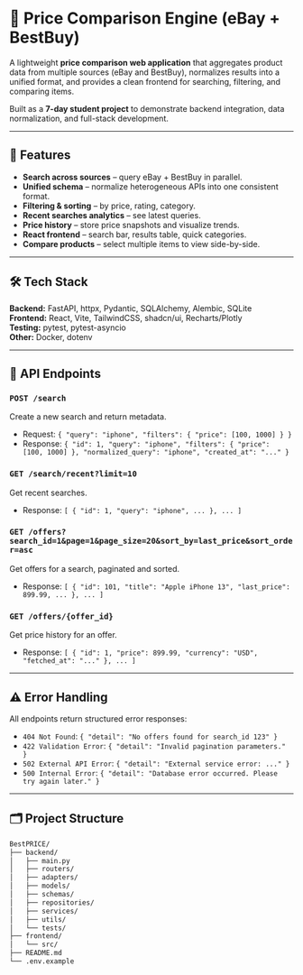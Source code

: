 # 🛒 Price Comparison Engine (eBay + BestBuy)

A lightweight **price comparison web application** that aggregates product data from multiple sources (eBay and BestBuy), normalizes results into a unified format, and provides a clean frontend for searching, filtering, and comparing items.

Built as a **7-day student project** to demonstrate backend integration, data normalization, and full-stack development.

---

## 🚀 Features
- **Search across sources** – query eBay + BestBuy in parallel.
- **Unified schema** – normalize heterogeneous APIs into one consistent format.
- **Filtering & sorting** – by price, rating, category.
- **Recent searches analytics** – see latest queries.
- **Price history** – store price snapshots and visualize trends.
- **React frontend** – search bar, results table, quick categories.
- **Compare products** – select multiple items to view side-by-side.

---

## 🛠️ Tech Stack
**Backend:** FastAPI, httpx, Pydantic, SQLAlchemy, Alembic, SQLite  
**Frontend:** React, Vite, TailwindCSS, shadcn/ui, Recharts/Plotly  
**Testing:** pytest, pytest-asyncio  
**Other:** Docker, dotenv

---

## 🔗 API Endpoints

### `POST /search`
Create a new search and return metadata.
- Request: `{ "query": "iphone", "filters": { "price": [100, 1000] } }`
- Response: `{ "id": 1, "query": "iphone", "filters": { "price": [100, 1000] }, "normalized_query": "iphone", "created_at": "..." }`

### `GET /search/recent?limit=10`
Get recent searches.
- Response: `[ { "id": 1, "query": "iphone", ... }, ... ]`

### `GET /offers?search_id=1&page=1&page_size=20&sort_by=last_price&sort_order=asc`
Get offers for a search, paginated and sorted.
- Response: `[ { "id": 101, "title": "Apple iPhone 13", "last_price": 899.99, ... }, ... ]`

### `GET /offers/{offer_id}`
Get price history for an offer.
- Response: `[ { "id": 1, "price": 899.99, "currency": "USD", "fetched_at": "..." }, ... ]`

---

## ⚠️ Error Handling

All endpoints return structured error responses:
- `404 Not Found`: `{ "detail": "No offers found for search_id 123" }`
- `422 Validation Error`: `{ "detail": "Invalid pagination parameters." }`
- `502 External API Error`: `{ "detail": "External service error: ..." }`
- `500 Internal Error`: `{ "detail": "Database error occurred. Please try again later." }`

---

## 🗂️ Project Structure
```bash
BestPRICE/
├── backend/
│   ├── main.py
│   ├── routers/
│   ├── adapters/
│   ├── models/
│   ├── schemas/
│   ├── repositories/
│   ├── services/
│   ├── utils/
│   └── tests/
├── frontend/
│   └── src/
├── README.md
└── .env.example
```


